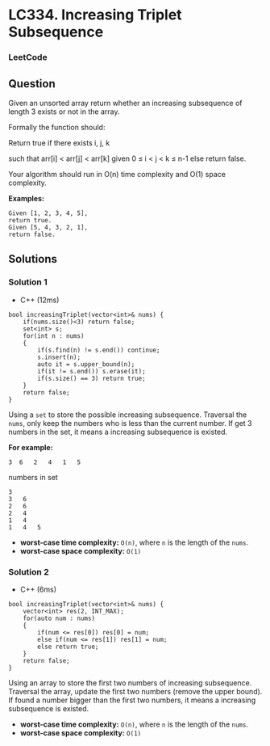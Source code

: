 # LC334. Increasing Triplet Subsequence

### LeetCode

## Question

Given an unsorted array return whether an increasing subsequence of length 3 exists or not in the array.

Formally the function should:

Return true if there exists i, j, k 

such that arr[i] < arr[j] < arr[k] given 0 ≤ i < j < k ≤ n-1 else return false.

Your algorithm should run in O(n) time complexity and O(1) space complexity.

**Examples:**
```
Given [1, 2, 3, 4, 5],
return true.
Given [5, 4, 3, 2, 1],
return false.
```

## Solutions

### Solution 1

* C++ (12ms)
```
bool increasingTriplet(vector<int>& nums) {
    if(nums.size()<3) return false;
    set<int> s;
    for(int n : nums)
    {
        if(s.find(n) != s.end()) continue;
        s.insert(n);
        auto it = s.upper_bound(n);
        if(it != s.end()) s.erase(it);
        if(s.size() == 3) return true;
    }
    return false;
}
```

Using a `set` to store the possible increasing subsequence. Traversal the `nums`, only keep the numbers who is less than the current number. If get 3 numbers in the set, it means a increasing subsequence is existed.

**For example:**

`3  6   2   4   1   5`

numbers in set
```
3
3   6
2   6
2   4
1   4
1   4   5
```

* **worst-case time complexity:** `O(n)`, where `n` is the length of the `nums`.
* **worst-case space complexity:** `O(1)`

### Solution 2 

* C++ (6ms)
```
bool increasingTriplet(vector<int>& nums) {
    vector<int> res(2, INT_MAX);
    for(auto num : nums)
    {
        if(num <= res[0]) res[0] = num;
        else if(num <= res[1]) res[1] = num;
        else return true;
    }
    return false;
}
```

Using an array to store the first two numbers of increasing subsequence. Traversal the array, update the first two numbers (remove the upper bound). If found a number bigger than the first two numbers, it means a increasing subsequence is existed.

* **worst-case time complexity:** `O(n)`, where `n` is the length of the `nums`.
* **worst-case space complexity:** `O(1)`
